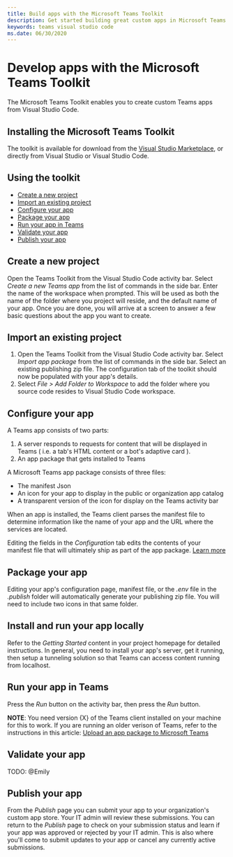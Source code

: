 ```yaml
---
title: Build apps with the Microsoft Teams Toolkit
description: Get started building great custom apps in Microsoft Teams using the Microsoft Teams Toolkit
keywords: teams visual studio code
ms.date: 06/30/2020
---
```

# Develop apps with the Microsoft Teams Toolkit

The Microsoft Teams Toolkit enables you to create custom Teams apps from Visual Studio Code.

## Installing the Microsoft Teams Toolkit

The toolkit is available for download from the [Visual Studio Marketplace](https://aka.ms/teams-toolkit), or directly from Visual Studio or Visual Studio Code.

## Using the toolkit
- [Create a new project](#create-a-new-project)
- [Import an existing project](#import-an-existing-project)
- [Configure your app](#configure-your-app)
- [Package your app](#package-your-app)
- [Run your app in Teams](#run-your-app-in-teams)
- [Validate your app](#validate-your-app)
- [Publish your app](#publish-your-app)

## Create a new project

Open the Teams Toolkit from the Visual Studio Code activity bar. Select *Create a new Teams app* from the list of commands in the side bar. Enter the name of the workspace when prompted. This will be used as both the name of the folder where you project will reside, and the default name of your app. Once you are done, you will arrive at a screen to answer a few basic questions about the app you want to create.

## Import an existing project

  1) Open the Teams Toolkit from the Visual Studio Code activity bar. Select *Import app package* from the list of commands in the side bar. Select an existing publishing zip file. The configuration tab of the toolkit should now be populated with your app's details.
  2) Select *File > Add Folder to Workspace* to add the folder where you source code resides to Visual Studio Code workspace.

## Configure your app

A Teams app consists of two parts:
  1) A server responds to requests for content that will be displayed in Teams ( i.e. a tab's HTML content or a bot's adaptive card ).
  2) An app package that gets installed to Teams

A Microsoft Teams app package consists of three files:
- The manifest Json
- An icon for your app to display in the public or organization app catalog
- A transparent version of the icon for display on the Teams activity bar

When an app is installed, the Teams client parses the manifest file to determine information like the name of your app and the URL where the services are located.

Editing the fields in the *Configuration* tab edits the contents of your manifest file that will ultimately ship as part of the app package. [Learn more](https://aka.ms/teams-toolkit-manifest)

## Package your app
Editing your app's configuration page, manifest file, or the *.env* file in the *.publish* folder will automatically generate your publishing zip file. You will need to include two icons in that same folder.

## Install and run your app locally
Refer to the *Getting Started* content in your project homepage for detailed instructions. In general, you need to install your app's server, get it running, then setup a tunneling solution so that Teams can access content running from localhost.

## Run your app in Teams

Press the *Run* button on the activity bar, then press the *Run* button.

**NOTE**: You need version {X} of the Teams client installed on your machine for this to work. If you are running an older verison of Teams, refer to the instructions in this article: [Upload an app package to Microsoft Teams](https://aka.ms/teams-toolkit-uploadapp)

## Validate your app

TODO: @Emily

## Publish your app

From the *Publish* page you can submit your app to your organization's custom app store. Your IT admin will review these submissions. You can return to the *Publish* page to check on your submission status and learn if your app was approved or rejected by your IT admin. This is also where you'll come to submit updates to your app or cancel any currently active submissions.